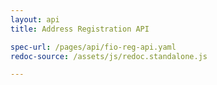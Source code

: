 ```yaml
---
layout: api
title: Address Registration API

spec-url: /pages/api/fio-reg-api.yaml
redoc-source: /assets/js/redoc.standalone.js

---
```

